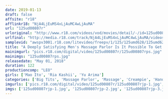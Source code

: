 ```yaml
---
date: 2019-01-13
draft: false
affsite: "r18"
afflinkr18: "NjA4LjEuMS4xLjAuMC4wLjAuMA"
url: "125ud00807r"
urloriginal: "http://www.r18.com/videos/vod/movies/detail/-/id=125ud00807r"
urlfinal: "http://media.r18.com/track/NjA4LjEuMS4xLjAuMC4wLjAuMA/videos/vod/movies/detail/-/id=125ud00807r"
samplevid: "awspv3001.r18.com/litevideo/freepv/1/125/125umd628/125umd628_dmb_w.mp4"
title: "A Deeply Satisfying Men's Massage Parlor Is It Possible To Get Sex At This Famous And Wholesome Salon?"
mainimgurl: "pics.r18.com/digital/video/125ud00807r/125ud00807rps.jpg"
mainimgs: "125ud00807rps.jpg"
releasedate: "May 01, 2018"
duration: 122
productioncomp: "LEO"
girls: ['Mao Ito', 'Ria Kashii', 'Yu Arima']
categories: ['Big Tits', 'Massage Parlor', 'Massage', 'Creampie', 'Handjob', 'Hi-Def']
imgurls: ['pics.r18.com/digital/video/125ud00807r/125ud00807rjp-1.jpg', 'pics.r18.com/digital/video/125ud00807r/125ud00807rjp-2.jpg', 'pics.r18.com/digital/video/125ud00807r/125ud00807rjp-3.jpg', 'pics.r18.com/digital/video/125ud00807r/125ud00807rjp-4.jpg', 'pics.r18.com/digital/video/125ud00807r/125ud00807rjp-5.jpg', 'pics.r18.com/digital/video/125ud00807r/125ud00807rjp-6.jpg', 'pics.r18.com/digital/video/125ud00807r/125ud00807rjp-7.jpg', 'pics.r18.com/digital/video/125ud00807r/125ud00807rjp-8.jpg', 'pics.r18.com/digital/video/125ud00807r/125ud00807rjp-9.jpg', 'pics.r18.com/digital/video/125ud00807r/125ud00807rjp-10.jpg', 'pics.r18.com/digital/video/125ud00807r/125ud00807rjp-11.jpg', 'pics.r18.com/digital/video/125ud00807r/125ud00807rjp-12.jpg', 'pics.r18.com/digital/video/125ud00807r/125ud00807rjp-13.jpg', 'pics.r18.com/digital/video/125ud00807r/125ud00807rjp-14.jpg', 'pics.r18.com/digital/video/125ud00807r/125ud00807rjp-15.jpg', 'pics.r18.com/digital/video/125ud00807r/125ud00807rjp-16.jpg', 'pics.r18.com/digital/video/125ud00807r/125ud00807rjp-17.jpg', 'pics.r18.com/digital/video/125ud00807r/125ud00807rjp-18.jpg', 'pics.r18.com/digital/video/125ud00807r/125ud00807rjp-19.jpg', 'pics.r18.com/digital/video/125ud00807r/125ud00807rjp-20.jpg']
imgs: ['125ud00807rjp-1.jpg', '125ud00807rjp-2.jpg', '125ud00807rjp-3.jpg', '125ud00807rjp-4.jpg', '125ud00807rjp-5.jpg', '125ud00807rjp-6.jpg', '125ud00807rjp-7.jpg', '125ud00807rjp-8.jpg', '125ud00807rjp-9.jpg', '125ud00807rjp-10.jpg', '125ud00807rjp-11.jpg', '125ud00807rjp-12.jpg', '125ud00807rjp-13.jpg', '125ud00807rjp-14.jpg', '125ud00807rjp-15.jpg', '125ud00807rjp-16.jpg', '125ud00807rjp-17.jpg', '125ud00807rjp-18.jpg', '125ud00807rjp-19.jpg', '125ud00807rjp-20.jpg']
---
```

